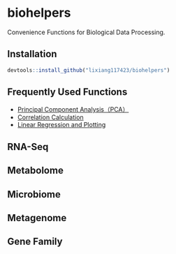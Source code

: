 # biohelpers
Convenience Functions for Biological Data Processing.



## Installation

```R
devtools::install_github("lixiang117423/biohelpers")
```

## Frequently Used Functions

- [Principal Component Analysis（PCA）](https://lixiang117423.github.io/biohelpers/articles/pca_in_one.html)
- [Correlation Calculation](https://lixiang117423.github.io/biohelpers/articles/cor_and_plot.html)
- [Linear Regression and Plotting](https://lixiang117423.github.io/biohelpers/articles/lm_and_plot.html)

## RNA-Seq



## Metabolome



## Microbiome



## Metagenome



## Gene Family







